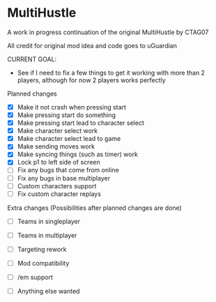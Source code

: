# MultiHustle
A work in progress continuation of the original MultiHustle by CTAG07

All credit for original mod idea and code goes to uGuardian

CURRENT GOAL:

- See if I need to fix a few things to get it working with more than 2 players, although for now 2 players works perfectly

Planned changes
- [x] Make it not crash when pressing start
- [x] Make pressing start do something
- [x] Make pressing start lead to character select
- [x] Make character select work
- [x] Make character select lead to game
- [x] Make sending moves work
- [x] Make syncing things (such as timer) work
- [x] Lock p1 to left side of screen
- [ ] Fix any bugs that come from online
- [ ] Fix any bugs in base multiplayer
- [ ] Custom characters support
- [ ] Fix custom character replays

Extra changes (Possibilities after planned changes are done)
- [ ] Teams in singleplayer
- [ ] Teams in multiplayer
- [ ] Targeting rework
- [ ] Mod compatibility
- [ ] /em support
- [ ] Anything else wanted

